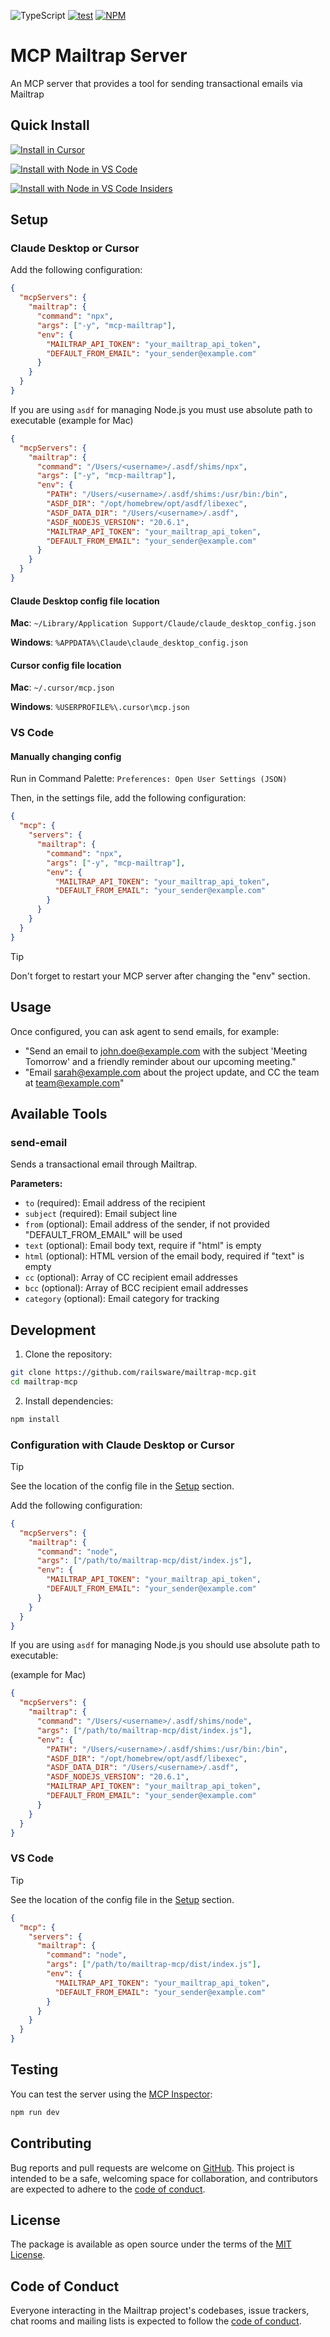 ![TypeScript](https://img.shields.io/npm/types/mailtrap?logo=typescript&logoColor=white&label=%20)
[![test](https://github.com/railsware/mailtrap-mcp/actions/workflows/main.yml/badge.svg)](https://github.com/railsware/mailtrap-mcp/actions/workflows/main.yml)
[![NPM](https://shields.io/npm/v/mcp-mailtrap?logo=npm&logoColor=white)](https://www.npmjs.com/package/mcp-mailtrap)

# MCP Mailtrap Server

An MCP server that provides a tool for sending transactional emails via Mailtrap

## Quick Install

[![Install in Cursor](https://cursor.com/deeplink/mcp-install-dark.svg)](https://cursor.com/install-mcp?name=mailtrap&config=eyJjb21tYW5kIjoibnB4IC15IG1jcC1tYWlsdHJhcCIsImVudiI6eyJNQUlMVFJBUF9BUElfVE9LRU4iOiJ5b3VyX21haWx0cmFwX2FwaV90b2tlbiIsIkRFRkFVTFRfRlJPTV9FTUFJTCI6InlvdXJfc2VuZGVyQGV4YW1wbGUuY29tIn19)

[![Install with Node in VS Code](https://img.shields.io/badge/VS_Code-Node-0098FF?style=flat-square&logo=visualstudiocode&logoColor=white)](https://insiders.vscode.dev/redirect/mcp/install?name=mailtrap-email&config=%7B%22command%22%3A%22npx%22%2C%22args%22%3A%5B%22-y%22%2C%22mcp-mailtrap%22%5D%2C%22env%22%3A%7B%22MAILTRAP_API_TOKEN%22%3A%22%24%7Binput%3AmailtrapApiToken%7D%22%2C%22DEFAULT_FROM_EMAIL%22%3A%22%24%7Binput%3AsenderEmail%7D%22%7D%7D&inputs=%5B%7B%22type%22%3A%22promptString%22%2C%22id%22%3A%22mailtrapApiToken%22%2C%22description%22%3A%22Mailtrap+API+Token%22%2C%22password%22%3Atrue%7D%2C%7B%22type%22%3A%22promptString%22%2C%22id%22%3A%22senderEmail%22%2C%22description%22%3A%22Sender+Email+Address%22%7D%5D)

[![Install with Node in VS Code Insiders](https://img.shields.io/badge/VS_Code_Insiders-Node-24bfa5?style=flat-square&logo=visualstudiocode&logoColor=white)](https://insiders.vscode.dev/redirect/mcp/install?name=mailtrap-email&config=%7B%22command%22%3A%22npx%22%2C%22args%22%3A%5B%22-y%22%2C%22mcp-mailtrap%22%5D%2C%22env%22%3A%7B%22MAILTRAP_API_TOKEN%22%3A%22%24%7Binput%3AmailtrapApiToken%7D%22%2C%22DEFAULT_FROM_EMAIL%22%3A%22%24%7Binput%3AsenderEmail%7D%22%7D%7D&inputs=%5B%7B%22type%22%3A%22promptString%22%2C%22id%22%3A%22mailtrapApiToken%22%2C%22description%22%3A%22Mailtrap+API+Token%22%2C%22password%22%3Atrue%7D%2C%7B%22type%22%3A%22promptString%22%2C%22id%22%3A%22senderEmail%22%2C%22description%22%3A%22Sender+Email+Address%22%7D%5D&quality=insiders)


## Setup

### Claude Desktop or Cursor

Add the following configuration:

```json
{
  "mcpServers": {
    "mailtrap": {
      "command": "npx",
      "args": ["-y", "mcp-mailtrap"],
      "env": {
        "MAILTRAP_API_TOKEN": "your_mailtrap_api_token",
        "DEFAULT_FROM_EMAIL": "your_sender@example.com"
      }
    }
  }
}
```

If you are using `asdf` for managing Node.js you must use absolute path to executable (example for Mac)

```json
{
  "mcpServers": {
    "mailtrap": {
      "command": "/Users/<username>/.asdf/shims/npx",
      "args": ["-y", "mcp-mailtrap"],
      "env": {
        "PATH": "/Users/<username>/.asdf/shims:/usr/bin:/bin",
        "ASDF_DIR": "/opt/homebrew/opt/asdf/libexec",
        "ASDF_DATA_DIR": "/Users/<username>/.asdf",
        "ASDF_NODEJS_VERSION": "20.6.1",
        "MAILTRAP_API_TOKEN": "your_mailtrap_api_token",
        "DEFAULT_FROM_EMAIL": "your_sender@example.com"
      }
    }
  }
}
```

#### Claude Desktop config file location

**Mac**: `~/Library/Application Support/Claude/claude_desktop_config.json`

**Windows**: `%APPDATA%\Claude\claude_desktop_config.json`

#### Cursor config file location

**Mac**: `~/.cursor/mcp.json`

**Windows**: `%USERPROFILE%\.cursor\mcp.json`

### VS Code




#### Manually changing config

Run in Command Palette: `Preferences: Open User Settings (JSON)`

Then, in the settings file, add the following configuration:

```json
{
  "mcp": {
    "servers": {
      "mailtrap": {
        "command": "npx",
        "args": ["-y", "mcp-mailtrap"],
        "env": {
          "MAILTRAP_API_TOKEN": "your_mailtrap_api_token",
          "DEFAULT_FROM_EMAIL": "your_sender@example.com"
        }
      }
    }
  }
}
```

> [!TIP]
> Don't forget to restart your MCP server after changing the "env" section.

## Usage

Once configured, you can ask agent to send emails, for example:

- "Send an email to john.doe@example.com with the subject 'Meeting Tomorrow' and a friendly reminder about our upcoming meeting."
- "Email sarah@example.com about the project update, and CC the team at team@example.com"

## Available Tools

### send-email

Sends a transactional email through Mailtrap.

**Parameters:**

- `to` (required): Email address of the recipient
- `subject` (required): Email subject line
- `from` (optional): Email address of the sender, if not provided "DEFAULT_FROM_EMAIL" will be used
- `text` (optional): Email body text, require if "html" is empty
- `html` (optional): HTML version of the email body, required if "text" is empty
- `cc` (optional): Array of CC recipient email addresses
- `bcc` (optional): Array of BCC recipient email addresses
- `category` (optional): Email category for tracking

## Development

1. Clone the repository:

```bash
git clone https://github.com/railsware/mailtrap-mcp.git
cd mailtrap-mcp
```

2. Install dependencies:

```bash
npm install
```

### Configuration with Claude Desktop or Cursor

> [!TIP]
> See the location of the config file in the [Setup](#setup) section.

Add the following configuration:

```json
{
  "mcpServers": {
    "mailtrap": {
      "command": "node",
      "args": ["/path/to/mailtrap-mcp/dist/index.js"],
      "env": {
        "MAILTRAP_API_TOKEN": "your_mailtrap_api_token",
        "DEFAULT_FROM_EMAIL": "your_sender@example.com"
      }
    }
  }
}
```

If you are using `asdf` for managing Node.js you should use absolute path to executable:

(example for Mac)

```json
{
  "mcpServers": {
    "mailtrap": {
      "command": "/Users/<username>/.asdf/shims/node",
      "args": ["/path/to/mailtrap-mcp/dist/index.js"],
      "env": {
        "PATH": "/Users/<username>/.asdf/shims:/usr/bin:/bin",
        "ASDF_DIR": "/opt/homebrew/opt/asdf/libexec",
        "ASDF_DATA_DIR": "/Users/<username>/.asdf",
        "ASDF_NODEJS_VERSION": "20.6.1",
        "MAILTRAP_API_TOKEN": "your_mailtrap_api_token",
        "DEFAULT_FROM_EMAIL": "your_sender@example.com"
      }
    }
  }
}
```

### VS Code

> [!TIP]
> See the location of the config file in the [Setup](#setup) section.

```json
{
  "mcp": {
    "servers": {
      "mailtrap": {
        "command": "node",
        "args": ["/path/to/mailtrap-mcp/dist/index.js"],
        "env": {
          "MAILTRAP_API_TOKEN": "your_mailtrap_api_token",
          "DEFAULT_FROM_EMAIL": "your_sender@example.com"
        }
      }
    }
  }
}
```

## Testing

You can test the server using the [MCP Inspector](https://github.com/modelcontextprotocol/inspector):

```bash
npm run dev
```

## Contributing

Bug reports and pull requests are welcome on [GitHub](https://github.com/railsware/mailtrap-mcp). This project is intended to be a safe, welcoming space for collaboration, and contributors are expected to adhere to the [code of conduct](CODE_OF_CONDUCT.md).

## License

The package is available as open source under the terms of the [MIT License](https://opensource.org/licenses/MIT).

## Code of Conduct

Everyone interacting in the Mailtrap project's codebases, issue trackers, chat rooms and mailing lists is expected to follow the [code of conduct](CODE_OF_CONDUCT.md).
